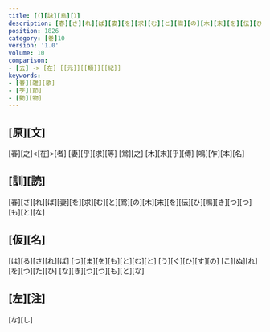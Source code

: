 ```yaml
---
title: [（][詠][鳥][）]
description: [春][さ][れ][ば][妻][を][求][む][と][鴬][の][木][末][を][伝][ひ][鳴][き][つ][つ][も][と][な]
position: 1826
category: [巻]10
version: '1.0'
volume: 10
comparison:
- [去] -> [在] [[元]][[類]][[紀]]
keywords:
- [春][雑][歌]
- [季][節]
- [動][物]
---
```


## [原][文]

[春][之]<[在]>[者] [妻][乎][求][等] [鴬][之] [木][末][乎][傳] [鳴][乍][本][名]

## [訓][読]

[春][さ][れ][ば][妻][を][求][む][と][鴬][の][木][末][を][伝][ひ][鳴][き][つ][つ][も][と][な]

## [仮][名]

[は][る][さ][れ][ば] [つ][ま][を][も][と][む][と] [う][ぐ][ひ][す][の] [こ][ぬ][れ][を][つ][た][ひ] [な][き][つ][つ][も][と][な]

## [左][注]

[な][し]
